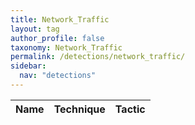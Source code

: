 ```yaml
---
title: Network_Traffic
layout: tag
author_profile: false
taxonomy: Network_Traffic
permalink: /detections/network_traffic/
sidebar:
  nav: "detections"
---
```


| Name    |   Technique |     Tactic   |
| ----------- | ----------- |--------------|